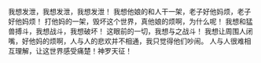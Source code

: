   
   我想发泄，我想发泄，我想发泄！
   我想他娘的和人干一架，老子好他妈烦，老子好他妈烦！
    打他妈的一架，毁坏这个世界，真他娘的烦啊，为什么呢！
   我想和猛兽搏斗，我想战斗，我想破坏！
   这眼前的一切，我想与之战斗！
   我想让周围人闭嘴，好他妈的烦啊，人与人的悲欢并不相通，我只觉得他们吵闹。
   人与人很难相互理解，让这世界感受痛楚！神罗天征！
